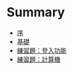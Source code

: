 # Summary

* [序](README.md)
* [基礎](basic/README.md)
* [練習題：登入功能](login/README.md)
* [練習題：計算機](calculator/README.md)

